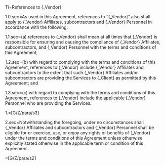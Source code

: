 Ti=References to {_Vendor}

1.0.sec=As used in this Agreement, references to “{_Vendor}” also shall apply to {_Vendor} Affiliates, subcontractors and {_Vendor} Personnel in accordance with the following: 

1.1.sec=(a) references to {_Vendor} shall mean at all times that {_Vendor} is responsible for ensuring and causing the compliance of {_Vendor} Affiliates, subcontractors, and {_Vendor} Personnel with the terms and conditions of this Agreement;

1.2.sec=(b) with regard to complying with the terms and conditions of this Agreement, references to {_Vendor} include {_Vendor} Affiliates and subcontractors to the extent that such {_Vendor} Affiliates and/or subcontractors are providing the Services to {_Client} as permitted by this Agreement; and

1.3.sec=(c) with regard to complying with the terms and conditions of this Agreement, references to {_Vendor} include the applicable {_Vendor} Personnel who are providing the Services.

1.=[G/Z/para/s3]

2.sec=Notwithstanding the foregoing, under no circumstances shall {_Vendor} Affiliates and subcontractors and {_Vendor} Personnel shall be eligible for or exercise, use, or enjoy any rights or benefits of {_Vendor} under the terms and conditions of this Agreement unless otherwise explicitly stated otherwise in the applicable term or condition of this Agreement.

=[G/Z/para/s2]
